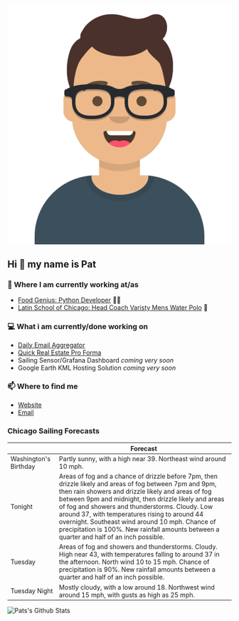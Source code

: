 [![Social banner for p-j-falconer](https://raw.githubusercontent.com/P-J-FALCONER/P-J-FALCONER/master/assets/avataaars.svg)](https://patfalconer.com/)
## Hi :wave: my name is Pat

### 💼 Where I am currently working at/as
- [Food Genius: Python Developer](https://getfoodgenius.com/) 🍔🐍
- [Latin School of Chicago: Head Coach Varisty Mens Water Polo](https://www.latinschool.org/) 🤽


### 💻 What i am currently/done working on
 - [Daily Email Aggregator](https://github.com/P-J-FALCONER/dott_daily_mail)
 - [Quick Real Estate Pro Forma](https://github.com/P-J-FALCONER/henry)
 - Sailing Sensor/Grafana Dashboard *coming very soon*
 - Google Earth KML Hosting Solution *coming very soon*

### 📫 Where to find me
 - [Website](https://patfalconer.com/)
 - [Email](mailto:patrick.j.falconer@gmail.com)


### Chicago Sailing Forecasts
|   | Forecast  |
|---|---|
| Washington&#39;s Birthday | Partly sunny, with a high near 39. Northeast wind around 10 mph. |
| Tonight | Areas of fog and a chance of drizzle before 7pm, then drizzle likely and areas of fog between 7pm and 9pm, then rain showers and drizzle likely and areas of fog between 9pm and midnight, then drizzle likely and areas of fog and showers and thunderstorms. Cloudy. Low around 37, with temperatures rising to around 44 overnight. Southeast wind around 10 mph. Chance of precipitation is 100%. New rainfall amounts between a quarter and half of an inch possible. |
| Tuesday | Areas of fog and showers and thunderstorms. Cloudy. High near 43, with temperatures falling to around 37 in the afternoon. North wind 10 to 15 mph. Chance of precipitation is 90%. New rainfall amounts between a quarter and half of an inch possible. |
| Tuesday Night | Mostly cloudy, with a low around 18. Northwest wind around 15 mph, with gusts as high as 25 mph. |

![Pats's Github Stats](https://github-readme-stats.vercel.app/api?username=p-j-falconer&show_icons=true&theme=radical)
